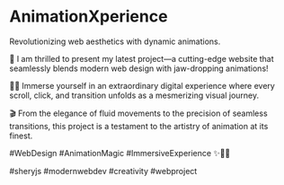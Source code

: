 # AnimationXperience
Revolutionizing web aesthetics with dynamic animations.


🚀 I am thrilled to present my latest project—a cutting-edge website that seamlessly blends modern web design with jaw-dropping animations!

🌟✨ Immerse yourself in an extraordinary digital experience where every scroll, click, and transition unfolds as a mesmerizing visual journey.

🎬 From the elegance of fluid movements to the precision of seamless transitions, this project is a testament to the artistry of animation at its finest.


#WebDesign #AnimationMagic #ImmersiveExperience ✨🎥💫

#sheryjs #modernwebdev #creativity #webproject
